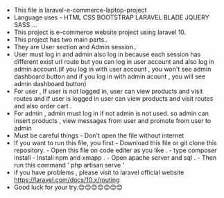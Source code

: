 - This file is laravel-e-commerce-laptop-project
- Language uses
        - HTML CSS BOOTSTRAP LARAVEL BLADE JQUERY SASS ...
- This project is e-commerce website project using laravel 10.
- This project has two main parts..
- They are User section and Admin session..
- User must log in and admin also log in because each session has different exist url route but you can log in user account and also log in admin account.(if you log in with user account , 
  you won't see admin dashboard button and if you log in with admin acount , you will see admin dashboard button)
- For user , If user is not logged in, user can view products and visit routes and if user is logged in user can view products and visit routes and also order cart .
- For admin , admin must log in if not admin is not used. so admin can insert products , view messages from user and promote from user to admin
- Must be careful things
             - Don't open the file without internet
- If you want to run this file, you first
         - Download this file or git clone this repository.
         - Open this file on code editer as you like .
         - type composer install
         - Install npm and xmapp .
         - Open apache server and sql .
         - Then run this command ' php artisan serve '
- if you have problems , please visit to laravel official website https://laravel.com/docs/10.x/routing
- Good luck for your try.😊😊😊😊😊😊😊
